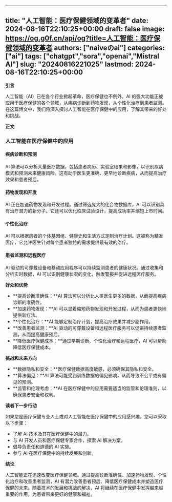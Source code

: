 
---
title: "人工智能：医疗保健领域的变革者"
date: 2024-08-16T22:10:25+00:00
draft: false
image: https://og.g0f.cn/api/og?title=人工智能：医疗保健领域的变革者
authors: ["naiveのai"]
categories: ["ai"]
tags: ["chatgpt","sora","openai","Mistral AI"]
slug: "20240816221025"
lastmod: 2024-08-16T22:10:25+00:00
---
**引言**

人工智能（AI）已在各个行业掀起革命，医疗保健也不例外。AI 的强大功能正被应用于医疗保健的各个领域，从疾病诊断到药物发现，从个性化治疗到患者监测。在这篇博文中，我们将深入探讨人工智能在医疗保健中的应用，了解其带来的好处和挑战。

**正文**

### 人工智能在医疗保健中的应用

#### 疾病诊断和预测

AI 算法可以分析大量医疗数据，包括患者病历、实验室结果和影像，以识别疾病模式和预测未来健康风险。这有助于医生更准确、更早地诊断疾病，从而提高治疗效果和患者预后。

#### 药物发现和开发

AI 正在加速药物发现和开发过程。通过筛选庞大的化合物数据库，AI 可以识别具有治疗潜力的新分子。它还可以优化临床试验设计，提高成功率并缩短上市时间。

#### 个性化治疗

AI 可以根据患者的个体基因组、健康史和生活方式定制治疗计划。这被称为精准医疗，它允许医生针对每个患者独特的需求提供最有效的治疗。

#### 患者监测和远程医疗

AI 驱动的可穿戴设备和移动应用程序可以持续监测患者的健康状况。通过收集和分析实时数据，AI 可以识别健康状况的变化，触发警报并促进远程医疗服务。

**好处和优势**

* **提高诊断准确性：**AI 算法可以分析比人类医生更多的数据，从而提高疾病诊断的准确性。
* **加速药物发现：**AI 可以显着缩短药物发现和开发过程，从而为患者更快地提供新疗法。
* **个性化治疗：**AI 能够定制治疗计划，提高治疗效果并减少副作用。
* **改善患者监测：**AI 驱动的可穿戴设备和远程医疗服务可以促进持续患者监测，从而提高健康预后。
* **降低医疗保健成本：**通过早期诊断、个性化治疗和远程医疗，AI 可以帮助降低医疗保健成本。

**挑战和未来方向**

* **数据隐私和安全：**医疗保健数据高度敏感，必须确保其隐私和安全。
* **算法偏见：**AI 算法可能受到训练数据的偏见影响，从而导致不公平或有偏见的预测。
* **监管和伦理考虑：**AI 在医疗保健中的应用需要适当的监管和伦理准则，以确保患者安全和权利。

**读者下一步行动**

如果您是医疗保健专业人士或对人工智能在医疗保健中的应用感兴趣，您可以采取以下步骤：

* 了解 AI 技术及其在医疗保健中的潜力。
* 与 AI 开发人员和医疗保健专家合作，探索 AI 解决方案。
* 倡导负责任和道德的 AI 实施。
* 参与 AI 在医疗保健中的持续发展和创新。

**结论**

人工智能正在迅速改变医疗保健领域。通过提高诊断准确性、加速药物发现、个性化治疗和改善患者监测，AI 有潜力改善患者预后、降低医疗保健成本并塑造医疗保健的未来。随着技术的发展和挑战的解决，AI 将继续在医疗保健中发挥越来越重要的作用，为患者带来更好的健康和福祉。